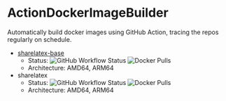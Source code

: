 # ActionDockerImageBuilder
Automatically build docker images using GitHub Action, tracing the repos regularly on schedule.
- [sharelatex-base](https://hub.docker.com/r/liuyujie99/sharelatex-base) 
  - Status:
  ![GitHub Workflow Status](https://img.shields.io/github/workflow/status/LiuLiujie/ActionDockerImageBuilder/sharelatex-base)
  ![Docker Pulls](https://img.shields.io/docker/pulls/liuyujie99/sharelatex-base)
  - Architecture: AMD64, ARM64
- sharelatex 
  - Status:
  ![GitHub Workflow Status](https://img.shields.io/github/workflow/status/LiuLiujie/ActionDockerImageBuilder/sharelatex)
  ![Docker Pulls](https://img.shields.io/docker/pulls/liuyujie99/sharelatex)
  - Architecture: AMD64, ARM64

